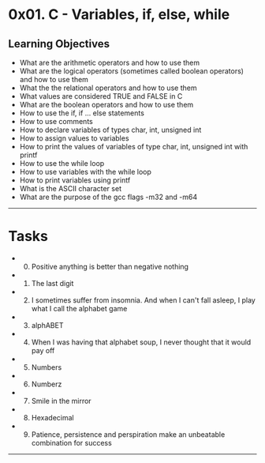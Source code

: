 # 0x01. C - Variables, if, else, while

## Learning Objectives
- What are the arithmetic operators and how to use them
- What are the logical operators (sometimes called boolean operators) and how to use them
- What the the relational operators and how to use them
- What values are considered TRUE and FALSE in C
- What are the boolean operators and how to use them
- How to use the if, if ... else statements
- How to use comments
- How to declare variables of types char, int, unsigned int
- How to assign values to variables
- How to print the values of variables of type char, int, unsigned int with printf
- How to use the while loop
- How to use variables with the while loop
- How to print variables using printf
- What is the ASCII character set
- What are the purpose of the gcc flags -m32 and -m64
 
---
# Tasks
- 0. Positive anything is better than negative nothing
- 1. The last digit
- 2. I sometimes suffer from insomnia. And when I can't fall asleep, I play what I call the alphabet game
- 3. alphABET
- 4. When I was having that alphabet soup, I never thought that it would pay off
- 5. Numbers
- 6. Numberz
- 7. Smile in the mirror
- 8. Hexadecimal
- 9. Patience, persistence and perspiration make an unbeatable combination for success
---

